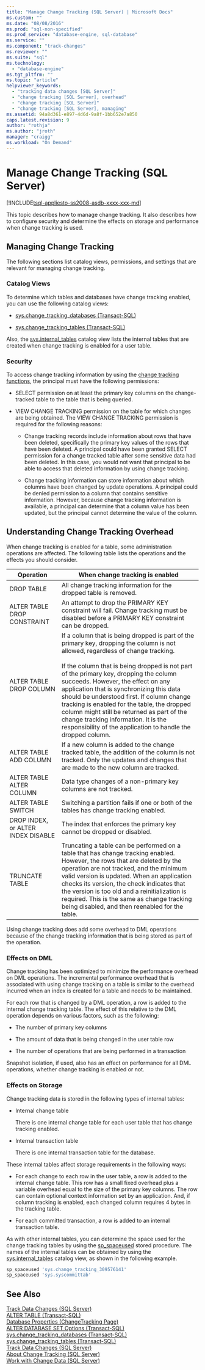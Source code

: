```yaml
---
title: "Manage Change Tracking (SQL Server) | Microsoft Docs"
ms.custom: ""
ms.date: "08/08/2016"
ms.prod: "sql-non-specified"
ms.prod_service: "database-engine, sql-database"
ms.service: ""
ms.component: "track-changes"
ms.reviewer: ""
ms.suite: "sql"
ms.technology: 
  - "database-engine"
ms.tgt_pltfrm: ""
ms.topic: "article"
helpviewer_keywords: 
  - "tracking data changes [SQL Server]"
  - "change tracking [SQL Server], overhead"
  - "change tracking [SQL Server]"
  - "change tracking [SQL Server], managing"
ms.assetid: 94a8d361-e897-4d6d-9a8f-1bb652e7a850
caps.latest.revision: 9
author: "rothja"
ms.author: "jroth"
manager: "craigg"
ms.workload: "On Demand"
---
```

# Manage Change Tracking (SQL Server)
[!INCLUDE[tsql-appliesto-ss2008-asdb-xxxx-xxx-md](../../includes/tsql-appliesto-ss2008-asdb-xxxx-xxx-md.md)]

  This topic describes how to manage change tracking. It also describes how to configure security and determine the effects on storage and performance when change tracking is used.  
  
## Managing Change Tracking  
 The following sections list catalog views, permissions, and settings that are relevant for managing change tracking.  
  
### Catalog Views  
 To determine which tables and databases have change tracking enabled, you can use the following catalog views:  
  
-   [sys.change_tracking_databases &#40;Transact-SQL&#41;](../../relational-databases/system-catalog-views/change-tracking-catalog-views-sys-change-tracking-databases.md)  
  
-   [sys.change_tracking_tables &#40;Transact-SQL&#41;](../../relational-databases/system-catalog-views/change-tracking-catalog-views-sys-change-tracking-tables.md)  
  
 Also, the [sys.internal_tables](../../relational-databases/system-catalog-views/sys-internal-tables-transact-sql.md) catalog view lists the internal tables that are created when change tracking is enabled for a user table.  
  
### Security  
 To access change tracking information by using the [change tracking functions](../../relational-databases/system-functions/change-tracking-functions-transact-sql.md), the principal must have the following permissions:  
  
-   SELECT permission on at least the primary key columns on the change-tracked table to the table that is being queried.  
  
-   VIEW CHANGE TRACKING permission on the table for which changes are being obtained. The VIEW CHANGE TRACKING permission is required for the following reasons:  
  
    -   Change tracking records include information about rows that have been deleted, specifically the primary key values of the rows that have been deleted. A principal could have been granted SELECT permission for a change tracked table after some sensitive data had been deleted. In this case, you would not want that principal to be able to access that deleted information by using change tracking.  
  
    -   Change tracking information can store information about which columns have been changed by update operations. A principal could be denied permission to a column that contains sensitive information. However, because change tracking information is available, a principal can determine that a column value has been updated, but the principal cannot determine the value of the column.  
  
## Understanding Change Tracking Overhead  
 When change tracking is enabled for a table, some administration operations are affected. The following table lists the operations and the effects you should consider.  
  
|Operation|When change tracking is enabled|  
|---------------|-------------------------------------|  
|DROP TABLE|All change tracking information for the dropped table is removed.|  
|ALTER TABLE DROP CONSTRAINT|An attempt to drop the PRIMARY KEY constraint will fail. Change tracking must be disabled before a PRIMARY KEY constraint can be dropped.|  
|ALTER TABLE DROP COLUMN|If a column that is being dropped is part of the primary key, dropping the column is not allowed, regardless of change tracking.<br /><br /> If the column that is being dropped is not part of the primary key, dropping the column succeeds. However, the effect on any application that is synchronizing this data should be understood first. If column change tracking is enabled for the table, the dropped column might still be returned as part of the change tracking information. It is the responsibility of the application to handle the dropped column.|  
|ALTER TABLE ADD COLUMN|If a new column is added to the change tracked table, the addition of the column is not tracked. Only the updates and changes that are made to the new column are tracked.|  
|ALTER TABLE ALTER COLUMN|Data type changes of a non-primary key columns are not tracked.|  
|ALTER TABLE SWITCH|Switching a partition fails if one or both of the tables has change tracking enabled.|  
|DROP INDEX, or ALTER INDEX DISABLE|The index that enforces the primary key cannot be dropped or disabled.|  
|TRUNCATE TABLE|Truncating a table can be performed on a table that has change tracking enabled. However, the rows that are deleted by the operation are not tracked, and the minimum valid version is updated. When an application checks its version, the check indicates that the version is too old and a reinitialization is required. This is the same as change tracking being disabled, and then reenabled for the table.|  
  
 Using change tracking does add some overhead to DML operations because of the change tracking information that is being stored as part of the operation.  
  
### Effects on DML  
 Change tracking has been optimized to minimize the performance overhead on DML operations. The incremental performance overhead that is associated with using change tracking on a table is similar to the overhead incurred when an index is created for a table and needs to be maintained.  
  
 For each row that is changed by a DML operation, a row is added to the internal change tracking table. The effect of this relative to the DML operation depends on various factors, such as the following:  
  
-   The number of primary key columns  
  
-   The amount of data that is being changed in the user table row  
  
-   The number of operations that are being performed in a transaction  
  
 Snapshot isolation, if used, also has an effect on performance for all DML operations, whether change tracking is enabled or not.  
  
### Effects on Storage  
 Change tracking data is stored in the following types of internal tables:  
  
-   Internal change table  
  
     There is one internal change table for each user table that has change tracking enabled.  
  
-   Internal transaction table  
  
     There is one internal transaction table for the database.  
  
 These internal tables affect storage requirements in the following ways:  
  
-   For each change to each row in the user table, a row is added to the internal change table. This row has a small fixed overhead plus a variable overhead equal to the size of the primary key columns. The row can contain optional context information set by an application. And, if column tracking is enabled, each changed column requires 4 bytes in the tracking table.  
  
-   For each committed transaction, a row is added to an internal transaction table.  
  
 As with other internal tables, you can determine the space used for the change tracking tables by using the [sp_spaceused](../../relational-databases/system-stored-procedures/sp-spaceused-transact-sql.md) stored procedure. The names of the internal tables can be obtained by using the [sys.internal_tables](../../relational-databases/system-catalog-views/sys-internal-tables-transact-sql.md) catalog view, as shown in the following example.  
  
```sql  
sp_spaceused 'sys.change_tracking_309576141'  
sp_spaceused 'sys.syscommittab'  
```  
  
## See Also  
 [Track Data Changes &#40;SQL Server&#41;](../../relational-databases/track-changes/track-data-changes-sql-server.md)   
 [ALTER TABLE &#40;Transact-SQL&#41;](../../t-sql/statements/alter-table-transact-sql.md)   
 [Database Properties &#40;ChangeTracking Page&#41;](../../relational-databases/databases/database-properties-changetracking-page.md)   
 [ALTER DATABASE SET Options &#40;Transact-SQL&#41;](../../t-sql/statements/alter-database-transact-sql-set-options.md)   
 [sys.change_tracking_databases &#40;Transact-SQL&#41;](../../relational-databases/system-catalog-views/change-tracking-catalog-views-sys-change-tracking-databases.md)   
 [sys.change_tracking_tables &#40;Transact-SQL&#41;](../../relational-databases/system-catalog-views/change-tracking-catalog-views-sys-change-tracking-tables.md)   
 [Track Data Changes &#40;SQL Server&#41;](../../relational-databases/track-changes/track-data-changes-sql-server.md)   
 [About Change Tracking &#40;SQL Server&#41;](../../relational-databases/track-changes/about-change-tracking-sql-server.md)   
 [Work with Change Data &#40;SQL Server&#41;](../../relational-databases/track-changes/work-with-change-data-sql-server.md)  
  
  
